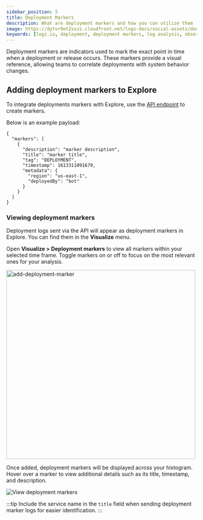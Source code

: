 ```yaml
---
sidebar_position: 5
title: Deployment Markers
description: What are deployment markers and how you can utilize them
image: https://dytvr9ot2sszz.cloudfront.net/logz-docs/social-assets/docs-social.jpg
keywords: [logz.io, deployment, deployment markers, log analysis, observability, explore]
---
```


Deployment markers are indicators used to mark the exact point in time when a deployment or release occurs. These markers provide a visual reference, allowing teams to correlate deployments with system behavior changes.

## Adding deployment markers to Explore

To integrate deployments markers with Explore, use the [API endpoint](https://api-docs.logz.io/docs/logz/deployments/) to create markers.

Below is an example payload:

```
{
  "markers": [
    {
      "description": "marker description",
      "title": "marker title",
      "tag": "DEPLOYMENT",
      "timestamp": 1613311091679,
      "metadata": {
        "region": "us-east-1",
        "deployedBy": "bot"
      }
    }
  ]
}
```

### Viewing deployment markers

Deployment logs sent via the API will appear as deployment markers in Explore. You can find them in the **Visualize** menu.

Open **Visualize > Deployment markers** to view all markers within your selected time frame. Toggle markers on or off to focus on the most relevant ones for your analysis.

<img src="https://dytvr9ot2sszz.cloudfront.net/logz-docs/explore-dashboard/deployment-marker-explore.png" alt="add-deployment-marker" width="500"/>

Once added, deployment markers will be displayed across your histogram. Hover over a marker to view additional details such as its title, timestamp, and description.

![View deployment markers](https://dytvr9ot2sszz.cloudfront.net/logz-docs/explore-dashboard/view-deployment-markers.png)


:::tip
Include the service name in the `title` field when sending deployment marker logs for easier identification.
:::

<!--
### 3. View additional details in the marker log

Some of the fields in the deployment logs sent by API are not rendered. These include the **description** and additional **metadata** fields.

You can run the search `_exists_: __logzio_marker_title` to retrieve your marker logs. Switch to the JSON log view to look up the additional details and context available for your Deployment markers.

![Search deployment logs](https://dytvr9ot2sszz.cloudfront.net/logz-docs/kibana-discover/search-deployment-logs_aug2021.png)

-->
